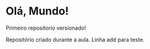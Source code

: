 # Olá, Mundo! 
 Primeiro repositorio versionado!

 Repositório criado durante a aula.
Linha add para teste.
